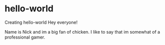 # hello-world
Creating hello-world
Hey everyone!

Name is Nick and im a big fan of chicken.
I like to say that im somewhat of a professional gamer.
